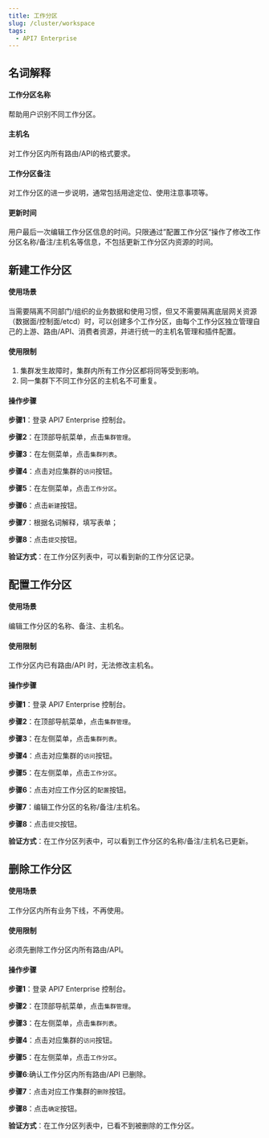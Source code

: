 ```yaml
---
title: 工作分区
slug: /cluster/workspace
tags:
  - API7 Enterprise
---
```


## 名词解释

#### 工作分区名称

帮助用户识别不同工作分区。

#### 主机名

对工作分区内所有路由/API的格式要求。

#### 工作分区备注

对工作分区的进一步说明，通常包括用途定位、使用注意事项等。

#### 更新时间

用户最后一次编辑工作分区信息的时间。只限通过”配置工作分区“操作了修改工作分区名称/备注/主机名等信息，不包括更新工作分区内资源的时间。

## 新建工作分区
#### 使用场景

当需要隔离不同部门/组织的业务数据和使用习惯，但又不需要隔离底层网关资源（数据面/控制面/etcd）时，可以创建多个工作分区，由每个工作分区独立管理自己的上游、路由/API、消费者资源，并进行统一的主机名管理和插件配置。

#### 使用限制

1. 集群发生故障时，集群内所有工作分区都将同等受到影响。
2. 同一集群下不同工作分区的主机名不可重复。

#### 操作步骤

**步骤1**：登录 API7 Enterprise 控制台。

**步骤2**：在顶部导航菜单，点击`集群管理`。

**步骤3**：在左侧菜单，点击`集群列表`。

**步骤4**：点击对应集群的`访问`按钮。

**步骤5**：在左侧菜单，点击`工作分区`。

**步骤6**：点击`新建`按钮。

**步骤7**：根据名词解释，填写表单；

**步骤8**：点击`提交`按钮。

**验证方式**：在工作分区列表中，可以看到新的工作分区记录。

## 配置工作分区
#### 使用场景

编辑工作分区的名称、备注、主机名。

#### 使用限制

工作分区内已有路由/API 时，无法修改主机名。

#### 操作步骤

**步骤1**：登录 API7 Enterprise 控制台。

**步骤2**：在顶部导航菜单，点击`集群管理`。

**步骤3**：在左侧菜单，点击`集群列表`。

**步骤4**：点击对应集群的`访问`按钮。

**步骤5**：在左侧菜单，点击`工作分区`。

**步骤6**：点击对应工作分区的`配置`按钮。

**步骤7**：编辑工作分区的名称/备注/主机名。

**步骤8**：点击`提交`按钮。

**验证方式**：在工作分区列表中，可以看到工作分区的名称/备注/主机名已更新。

## 删除工作分区
#### 使用场景

工作分区内所有业务下线，不再使用。

#### 使用限制

必须先删除工作分区内所有路由/API。

#### 操作步骤

**步骤1**：登录 API7 Enterprise 控制台。

**步骤2**：在顶部导航菜单，点击`集群管理`。

**步骤3**：在左侧菜单，点击`集群列表`。

**步骤4**：点击对应集群的`访问`按钮。

**步骤5**：在左侧菜单，点击`工作分区`。

**步骤6**:确认工作分区内所有路由/API 已删除。

**步骤7**：点击对应工作集群的`删除`按钮。

**步骤8**：点击`确定`按钮。

**验证方式**：在工作分区列表中，已看不到被删除的工作分区。
